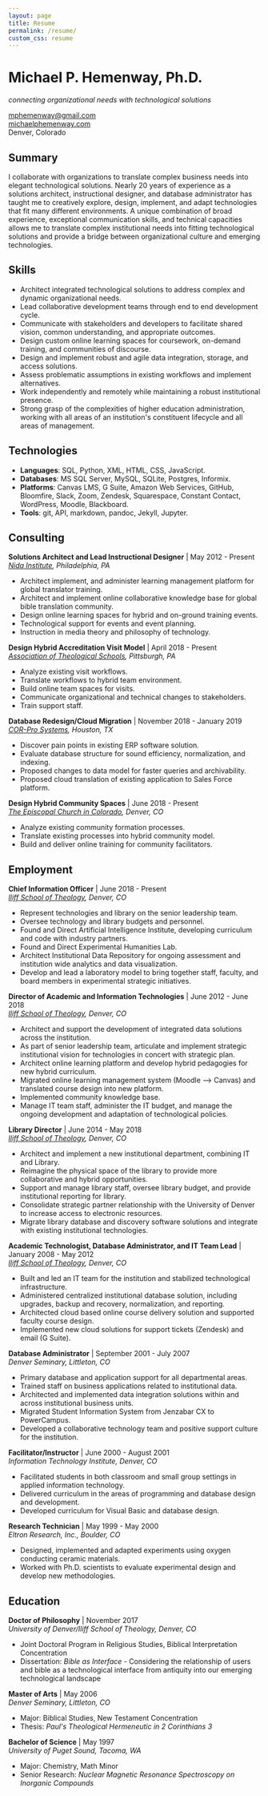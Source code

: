 ```yaml
---
layout: page
title: Resume
permalink: /resume/
custom_css: resume
---
```


# Michael P. Hemenway, Ph.D.
*connecting organizational needs with technological solutions*  

[mphemenway@gmail.com](mailto:mphemenway@gmail.com)  
[michaelphemenway.com](http://michaelphemenway.com)  
Denver, Colorado  

## Summary  

I collaborate with organizations to translate complex business needs into elegant technological solutions. Nearly 20 years of experience as a solutions architect, instructional designer, and database administrator has taught me to creatively explore, design, implement, and adapt technologies that fit many different environments. A unique combination of broad experience, exceptional communication skills, and technical capacities allows me to translate complex institutional needs into fitting technological solutions and provide a bridge between organizational culture and emerging technologies.

## Skills  

+ Architect integrated technological solutions to address complex and dynamic organizational needs.
+ Lead collaborative development teams through end to end development cycle.
+ Communicate with stakeholders and developers to facilitate shared vision, common understanding, and appropriate outcomes.
+ Design custom online learning spaces for coursework, on-demand training, and communities of discourse.
+ Design and implement robust and agile data integration, storage, and access solutions.
+ Assess problematic assumptions in existing workflows and implement alternatives.
+ Work independently and remotely while maintaining a robust institutional presence.
+ Strong grasp of the complexities of higher education administration, working with all areas of an institution's constituent lifecycle and all areas of management.

## Technologies  

+ **Languages**: SQL, Python, XML, HTML, CSS, JavaScript.
+ **Databases**: MS SQL Server, MySQL, SQLite, Postgres, Informix.
+ **Platforms**: Canvas LMS, G Suite, Amazon Web Services, GitHub, Bloomfire, Slack, Zoom, Zendesk, Squarespace, Constant Contact, WordPress, Moodle, Blackboard.
+ **Tools**: git, API, markdown, pandoc, Jekyll, Jupyter.

## Consulting  

**Solutions Architect and Lead Instructional Designer** | May 2012 - Present  
*[Nida Institute](http://nidaschool.org), Philadelphia, PA*  

+ Architect implement, and administer learning management platform for global translator training.
+ Architect and implement online collaborative knowledge base for global bible translation community.
+ Design online learning spaces for hybrid and on-ground training events.
+ Technological support for events and event planning.
+ Instruction in media theory and philosophy of technology.

**Design Hybrid Accreditation Visit Model** | April 2018 - Present  
*[Association of Theological Schools](https://ats.edu/), Pittsburgh, PA*  

+ Analyze existing visit workflows.
+ Translate workflows to hybrid team environment.
+ Build online team spaces for visits.
+ Communicate organizational and technical changes to stakeholders.
+ Train support staff.

**Database Redesign/Cloud Migration** | November 2018 - January 2019  
*[COR-Pro Systems](http://www.cor-pro.com/), Houston, TX*  

+ Discover pain points in existing ERP software solution.
+ Evaluate database structure for sound efficiency, normalization, and indexing.
+ Proposed changes to data model for faster queries and archivability.
+ Proposed cloud translation of existing application to Sales Force platform.

**Design Hybrid Community Spaces** | June 2018 - Present  
*[The Episcopal Church in Colorado](https://episcopalcolorado.org/), Denver, CO*  

+ Analyze existing community formation processes.
+ Translate existing processes into hybrid community model.
+ Build and deliver online training for community facilitators.

## Employment  

**Chief Information Officer** | June 2018 - Present  
*[Iliff School of Theology](http://www.iliff.edu), Denver, CO* 
 
+ Represent technologies and library on the senior leadership team.
+ Oversee technology and library budgets and personnel.
+ Found and Direct Artificial Intelligence Institute, developing curriculum and code with industry partners.
+ Found and Direct Experimental Humanities Lab.
+ Architect Institutional Data Repository for ongoing assessment and institution wide analytics and data visualization.
+ Develop and lead a laboratory model to bring together staff, faculty, and board members in experimental strategic initiatives.

**Director of Academic and Information Technologies** | June 2012 - June 2018  
*[Iliff School of Theology](http://www.iliff.edu), Denver, CO*  

+ Architect and support the development of integrated data solutions across the institution.
+ As part of senior leadership team, articulate and implement strategic institutional vision for technologies in concert with strategic plan.
+ Architect online learning platform and develop hybrid pedagogies for new hybrid curriculum.
+ Migrated online learning management system (Moodle --> Canvas) and translated course design into new platform.
+ Implemented community knowledge base.
+ Manage IT team staff, administer the IT budget, and manage the ongoing development and adaptation of technological policies.

**Library Director** | June 2014 - May 2018  
*[Iliff School of Theology](http://www.iliff.edu/library), Denver, CO*  

+ Architect and implement a new institutional department, combining IT and Library.
+ Reimagine the physical space of the library to provide more collaborative and hybrid opportunities.
+ Support and manage library staff, oversee library budget, and provide institutional reporting for library.
+ Consolidate strategic partner relationship with the University of Denver to increase access to electronic resources.
+ Migrate library database and discovery software solutions and integrate with existing institutional technologies.

**Academic Technologist, Database Administrator, and IT Team Lead** | January 2008 - May 2012  
*[Iliff School of Theology](http://www.iliff.edu), Denver, CO*  

+ Built and led an IT team for the institution and stabilized technological infrastructure.
+ Administered centralized institutional database solution, including upgrades, backup and recovery, normalization, and reporting.
+ Architected cloud based online course delivery solution and supported faculty course design.
+ Implemented new cloud solutions for support tickets (Zendesk) and email (G Suite).

**Database Administrator** | September 2001 - July 2007  
*Denver Seminary, Littleton, CO*  

+ Primary database and application support for all departmental areas.
+ Trained staff on business applications related to institutional data.
+ Architected and implemented data integration solutions within and across institutional business units.
+ Migrated Student Information System from Jenzabar CX to PowerCampus.
+ Developed a collaborative technology team and positive support culture for the institution.

**Facilitator/Instructor** | June 2000 - August 2001  
*Information Technology Institute, Denver, CO*  

+ Facilitated students in both classroom and small group settings in applied information technology.
+ Delivered curriculum in the areas of programming and database design and development.
+ Developed curriculum for Visual Basic and database design.

**Research Technician** | May 1999 - May 2000  
*Eltron Research, Inc., Boulder, CO*  

+ Designed, implemented and adapted experiments using oxygen conducting ceramic materials.
+ Worked with Ph.D. scientists to evaluate experimental design and develop new methodologies.

## Education  

**Doctor of Philosophy** | November 2017  
*University of Denver/Iliff School of Theology, Denver, CO*  

+ Joint Doctoral Program in Religious Studies, Biblical Interpretation Concentration
+ Dissertation: *Bible as Interface* - Considering the relationship of users and bible as a technological interface from antiquity into our emerging technological landscape

**Master of Arts** | May 2006  
*Denver Seminary, Littleton, CO*  

+ Major: Biblical Studies, New Testament Concentration
+ Thesis: *Paul's Theological Hermeneutic in 2 Corinthians 3*

**Bachelor of Science** | May 1997  
*University of Puget Sound, Tacoma, WA*  

+ Major: Chemistry, Math Minor
+ Senior Research: *Nuclear Magnetic Resonance Spectroscopy on Inorganic Compounds*